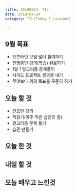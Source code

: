 ```yaml
---
title: 20190924- TIL
date: 2019-09-24
category: TIL(Today I Learned)

---
```


## 9월 목표

- 오프라인 모임 많이 참여하기
- 진행중인 강의(학습) 완료하기
- 1일 1 알고리즘 문제풀이
- 사이드 프로젝트 결과물 내기
- 무엇보다 위의 목표를 꾸준히 하기

## 오늘 할 것

- 인프런 강의
- 책읽기(아주 작은 습관의 힘)
- 알고리즘 문제 풀기
- 습관 만들기


## 오늘 한 것

## 내일 할 것

## 오늘 배우고 느낀것